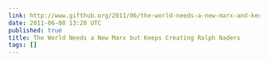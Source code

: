 ```yaml
---
link: http://www.gifthub.org/2011/06/the-world-needs-a-new-marx-and-keeps-creating-ralph-naders.html
date: 2011-06-08 13:20 UTC
published: true
title: The World Needs a New Marx but Keeps Creating Ralph Naders
tags: []
---
```



